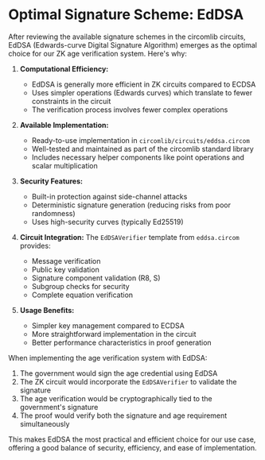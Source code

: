 # Optimal Signature Scheme: EdDSA

After reviewing the available signature schemes in the circomlib circuits, EdDSA (Edwards-curve Digital Signature Algorithm) emerges as the optimal choice for our ZK age verification system. Here's why:

1. **Computational Efficiency:**
   - EdDSA is generally more efficient in ZK circuits compared to ECDSA
   - Uses simpler operations (Edwards curves) which translate to fewer constraints in the circuit
   - The verification process involves fewer complex operations

2. **Available Implementation:**
   - Ready-to-use implementation in `circomlib/circuits/eddsa.circom`
   - Well-tested and maintained as part of the circomlib standard library
   - Includes necessary helper components like point operations and scalar multiplication

3. **Security Features:**
   - Built-in protection against side-channel attacks
   - Deterministic signature generation (reducing risks from poor randomness)
   - Uses high-security curves (typically Ed25519)

4. **Circuit Integration:**
   The `EdDSAVerifier` template from `eddsa.circom` provides:
   - Message verification
   - Public key validation
   - Signature component validation (R8, S)
   - Subgroup checks for security
   - Complete equation verification

5. **Usage Benefits:**
   - Simpler key management compared to ECDSA
   - More straightforward implementation in the circuit
   - Better performance characteristics in proof generation

When implementing the age verification system with EdDSA:
1. The government would sign the age credential using EdDSA
2. The ZK circuit would incorporate the `EdDSAVerifier` to validate the signature
3. The age verification would be cryptographically tied to the government's signature
4. The proof would verify both the signature and age requirement simultaneously

This makes EdDSA the most practical and efficient choice for our use case, offering a good balance of security, efficiency, and ease of implementation.
